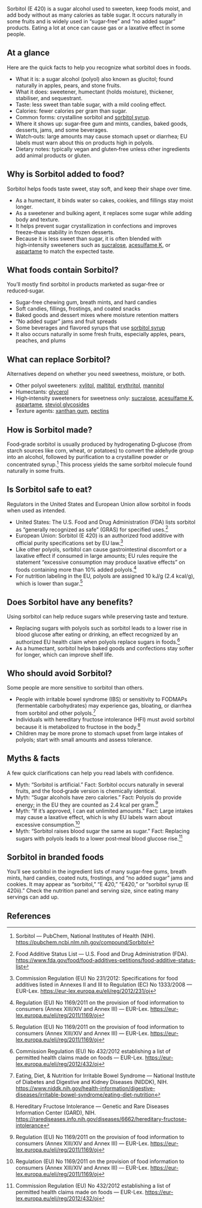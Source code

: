 Sorbitol (E 420) is a sugar alcohol used to sweeten, keep foods moist, and add body without as many calories as table sugar. It occurs naturally in some fruits and is widely used in “sugar‑free” and “no added sugar” products. Eating a lot at once can cause gas or a laxative effect in some people.

<!--more-->

## At a glance
Here are the quick facts to help you recognize what sorbitol does in foods.

- What it is: a sugar alcohol (polyol) also known as glucitol; found naturally in apples, pears, and stone fruits.
- What it does: sweetener, humectant (holds moisture), thickener, stabiliser, and sequestrant.
- Taste: less sweet than table sugar, with a mild cooling effect.
- Calories: fewer calories per gram than sugar.
- Common forms: crystalline sorbitol and [sorbitol syrup](/e420ii-sorbitol-syrup).
- Where it shows up: sugar‑free gum and mints, candies, baked goods, desserts, jams, and some beverages.
- Watch‑outs: large amounts may cause stomach upset or diarrhea; EU labels must warn about this on products high in polyols.
- Dietary notes: typically vegan and gluten‑free unless other ingredients add animal products or gluten.

## Why is Sorbitol added to food?
Sorbitol helps foods taste sweet, stay soft, and keep their shape over time.

- As a humectant, it binds water so cakes, cookies, and fillings stay moist longer.
- As a sweetener and bulking agent, it replaces some sugar while adding body and texture.
- It helps prevent sugar crystallization in confections and improves freeze–thaw stability in frozen desserts.
- Because it is less sweet than sugar, it is often blended with high‑intensity sweeteners such as [sucralose](/e955-sucralose), [acesulfame K](/e950-acesulfame-k), or [aspartame](/e951-aspartame) to match the expected taste.

## What foods contain Sorbitol?
You’ll mostly find sorbitol in products marketed as sugar‑free or reduced‑sugar.

- Sugar‑free chewing gum, breath mints, and hard candies
- Soft candies, fillings, frostings, and coated snacks
- Baked goods and dessert mixes where moisture retention matters
- “No added sugar” jams and fruit spreads
- Some beverages and flavored syrups that use [sorbitol syrup](/e420ii-sorbitol-syrup)
- It also occurs naturally in some fresh fruits, especially apples, pears, peaches, and plums

## What can replace Sorbitol?
Alternatives depend on whether you need sweetness, moisture, or both.

- Other polyol sweeteners: [xylitol](/e967-xylitol), [maltitol](/e965-maltitol), [erythritol](/e968-erythritol), [mannitol](/e421-mannitol)
- Humectants: [glycerol](/e422-glycerol)
- High‑intensity sweeteners for sweetness only: [sucralose](/e955-sucralose), [acesulfame K](/e950-acesulfame-k), [aspartame](/e951-aspartame), [steviol glycosides](/e960-steviol-glycosides)
- Texture agents: [xanthan gum](/e415-xanthan-gum), [pectins](/e440-pectins)

## How is Sorbitol made?
Food‑grade sorbitol is usually produced by hydrogenating D‑glucose (from starch sources like corn, wheat, or potatoes) to convert the aldehyde group into an alcohol, followed by purification to a crystalline powder or concentrated syrup.[^4] This process yields the same sorbitol molecule found naturally in some fruits.

## Is Sorbitol safe to eat?
Regulators in the United States and European Union allow sorbitol in foods when used as intended.

- United States: The U.S. Food and Drug Administration (FDA) lists sorbitol as “generally recognized as safe” (GRAS) for specified uses.[^1]
- European Union: Sorbitol (E 420) is an authorized food additive with official purity specifications set by EU law.[^2]
- Like other polyols, sorbitol can cause gastrointestinal discomfort or a laxative effect if consumed in large amounts; EU rules require the statement “excessive consumption may produce laxative effects” on foods containing more than 10% added polyols.[^3]
- For nutrition labeling in the EU, polyols are assigned 10 kJ/g (2.4 kcal/g), which is lower than sugar.[^3]

## Does Sorbitol have any benefits?
Using sorbitol can help reduce sugars while preserving taste and texture.

- Replacing sugars with polyols such as sorbitol leads to a lower rise in blood glucose after eating or drinking, an effect recognized by an authorized EU health claim when polyols replace sugars in foods.[^5]
- As a humectant, sorbitol helps baked goods and confections stay softer for longer, which can improve shelf life.

## Who should avoid Sorbitol?
Some people are more sensitive to sorbitol than others.

- People with irritable bowel syndrome (IBS) or sensitivity to FODMAPs (fermentable carbohydrates) may experience gas, bloating, or diarrhea from sorbitol and other polyols.[^6]
- Individuals with hereditary fructose intolerance (HFI) must avoid sorbitol because it is metabolized to fructose in the body.[^7]
- Children may be more prone to stomach upset from large intakes of polyols; start with small amounts and assess tolerance.

## Myths & facts
A few quick clarifications can help you read labels with confidence.

- Myth: “Sorbitol is artificial.” Fact: Sorbitol occurs naturally in several fruits, and the food‑grade version is chemically identical.
- Myth: “Sugar alcohols have zero calories.” Fact: Polyols do provide energy; in the EU they are counted as 2.4 kcal per gram.[^3]
- Myth: “If it’s approved, I can eat unlimited amounts.” Fact: Large intakes may cause a laxative effect, which is why EU labels warn about excessive consumption.[^3]
- Myth: “Sorbitol raises blood sugar the same as sugar.” Fact: Replacing sugars with polyols leads to a lower post‑meal blood glucose rise.[^5]

## Sorbitol in branded foods
You’ll see sorbitol in the ingredient lists of many sugar‑free gums, breath mints, hard candies, coated nuts, frostings, and “no added sugar” jams and cookies. It may appear as “sorbitol,” “E 420,” “E420,” or “sorbitol syrup (E 420ii).” Check the nutrition panel and serving size, since eating many servings can add up.

## References
[^1]: Food Additive Status List — U.S. Food and Drug Administration (FDA). https://www.fda.gov/food/food-additives-petitions/food-additive-status-list
[^2]: Commission Regulation (EU) No 231/2012: Specifications for food additives listed in Annexes II and III to Regulation (EC) No 1333/2008 — EUR-Lex. https://eur-lex.europa.eu/eli/reg/2012/231/oj
[^3]: Regulation (EU) No 1169/2011 on the provision of food information to consumers (Annex XIII/XIV and Annex III) — EUR-Lex. https://eur-lex.europa.eu/eli/reg/2011/1169/oj
[^4]: Sorbitol — PubChem, National Institutes of Health (NIH). https://pubchem.ncbi.nlm.nih.gov/compound/Sorbitol
[^5]: Commission Regulation (EU) No 432/2012 establishing a list of permitted health claims made on foods — EUR-Lex. https://eur-lex.europa.eu/eli/reg/2012/432/oj
[^6]: Eating, Diet, & Nutrition for Irritable Bowel Syndrome — National Institute of Diabetes and Digestive and Kidney Diseases (NIDDK), NIH. https://www.niddk.nih.gov/health-information/digestive-diseases/irritable-bowel-syndrome/eating-diet-nutrition
[^7]: Hereditary Fructose Intolerance — Genetic and Rare Diseases Information Center (GARD), NIH. https://rarediseases.info.nih.gov/diseases/6662/hereditary-fructose-intolerance
